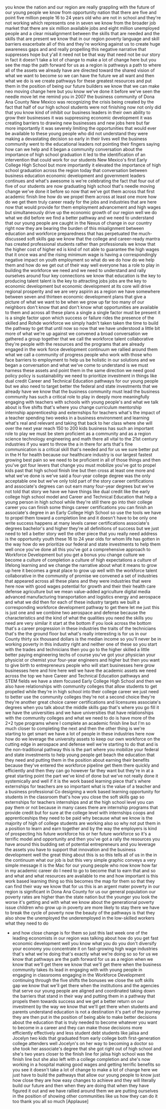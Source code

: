 
you know the nation and our region are
really grappling with the future of our
young people we know from opportunity
nation that there are five and point
five million people 16 to 24 years old
who are not in school and they&#39;re not
working which represents one in seven we
know from the broader job market that
there are six million available jobs and
eight million unemployed people and a
clear misalignment between the skills
that are needed and the skills that are
present we know that in our region
poverty language and skill barriers
exacerbate all of this and they&#39;re
working against us to create huge
awareness gaps and and really propelling
this negative narrative that suppresses
hope but y&#39;all it need not be that way
that need not be our story in fact it
doesn&#39;t take a lot of change to make a
lot of change here but you see the map
the path forward for us as a region is
pathways a path to where all of the
assets we already have are directed
toward the shared vision of what we want
to become so we can have the future we
all want and then what we do is we
create pathways for these greatest
resources and put them in the position
of being our future builders we know
that we can make neo moving change here
but you know we&#39;ve done it before we&#39;ve
seen the needle move let me remind you
in 2007 the business community of Dona
Ana County New Mexico was recognizing
the crisis being created by the fact
that half of our high school students
were not finishing now not only did that
you know kind of inhibit our business
leaders in their own ability to grow
their businesses it was suppressing
economic development it was creating
barriers to drawing new businesses and
new jobs here but far more importantly
it was severely limiting the
opportunities that would ever be
available to these young people who did
not understand they were making a
devastating decision so early in their
lives well the business community went
to the educational leaders not pointing
their fingers
saying how can we help and it began a
community conversation about the
importance of high school graduation it
led to the identification of an
intervention that could work for our
students New Mexico&#39;s first Early
College High School but more importantly
it elevated the importance of high
school graduation across the region
today that conversation between business
education economic development and
government leaders continues and what&#39;s
awesome is we&#39;re celebrating the fact
that four out of five of our students
are now graduating high school
that&#39;s needle moving change we&#39;ve done
it before
so now that we&#39;ve got them across that
first academic finish line how do we
propel them across at least one more how
do we get them truly career ready for
the jobs and industries that are here
now that would provide for them
employment advancement and high wages
but simultaneously drive up the economic
growth of our region well we do what we
did before we find a better pathway and
we need to understand that our young
people are caught in the Nexus of change
in our country right now they are
bearing the burden of this misalignment
between education and workforce
preparedness that has perpetuated the
much-discussed soft skills gap we know
that the college and career-ready mantra
has created professional students rather
than professionals we know that the
higher cost of higher ed is kind of not
able to guarantee the high wages that it
once was and the rising minimum wage is
having a correspondingly negative impact
on youth employment so what do we do how
do we help them and how do we get out of
their way well everyone has a role to
play in building the workforce we need
and we need to understand and rally
ourselves around four key connections we
know that education is the key to
producing talent talent is the key to
attracting jobs jobs are the key to
economic development but economic
development at its core will drive
regional prosperity and we are very
aspirin
as a region we have somewhere between
seven and thirteen economic development
plans that give a picture of what we
want to be when we grow up far too many
of our neighbors don&#39;t know that and
don&#39;t know what opportunities are
available to them and across all these
plans a single a single factor must be
present it is a single factor upon which
success or failure rides the presence of
the skilled and Rohde workforce we
simply hadn&#39;t taken taken the time to
build the pathway to get that until now
so now that we have understood a little
bit more of what we&#39;re up against we
convened a broad conversation we
gathered a group together that we call
the workforce talent collaborative
they&#39;re people with the resources and
the programs that are already engaged in
the work force development continuum we
rallied around them what we call a
community of progress people who work
with those who face barriers to
employment to help us be holistic in our
solutions and we began a conversation
and what we&#39;ve come to understand is we
must harness these assets and point them
in the same direction we need good
policy policy is sustainability we need
to prioritize investment in things like
dual credit Career and Technical
Education pathways for our young people
but we also need to target better the
federal and state investments that we
already have we know that the business
community must lead the business
community has such a critical role to
play in deeply more meaningfully
engaging with teachers with schools with
young people&#39;s and what we talk about is
five shifts that&#39;s where you change
curriculum mentorship internship
apprenticeship and externships for
teachers what&#39;s the impact of a teacher
spending two weeks in a business
environment and learning what&#39;s real and
relevant and taking that back to her
class where she will over the next year
reach 150 to 200 kids business has such
an important role to play we must be
stem proficient as a community and as a
region science technology engineering
and math there
all vital to the 21st century industries
if you want to throw the a in there for
arts that&#39;s fine communication is a
critical skill that&#39;s needed and for us
we sure better put in the H for health
because our healthcare industry is our
largest fastest growing best pain so we
need to be proficient in all of those
things and then you&#39;ve got four levers
that change you must mobilize you&#39;ve got
to propel kids past that high school
finish line
but then cross at least one more and
what we&#39;ve done is we&#39;ve said a
four-year college degree was the only
acceptable one but we&#39;ve only told part
of the story
career certifications and associate&#39;s
degrees can out earn many four-year
degrees but we&#39;ve not told that story we
have we have things like dual credit
like the early college high school model
and Career and Technical Education that
help a young person in high school while
they&#39;re still there go into their
college career you can finish some
things career certifications you can
finish an associate&#39;s degree in an Early
College High School so use the tools we
have to propel them toward a completion
line and it doesn&#39;t have to be only one
write success happens at many levels
career certifications associate&#39;s
degrees bachelor&#39;s and higher they&#39;re
all definitions of success but we just
need to tell a better story well the
other piece that you really need address
is the opportunity youth these 16 to 24
year olds for whom life has gotten in
the way how do we prioritize our federal
and state investments to help them well
once you&#39;ve done all this you&#39;ve got a
comprehensive approach to Workforce
Development but you get a bonus you
change culture we become a culture of
completion a culture of high
expectations a culture of lifelong
learning and we change the narrative
about what it means to grow up here it
becomes a great place to grow up well
with the workforce talent collaborative
in the community of promise we convened
a set of industries that appeared across
all these plans and they were industries
that were here now with good wages
potential for growth and their their
health care defense
agriculture but we mean value-added
agriculture digital media advanced
manufacturing transportation and
logistics energy and aerospace and what
we did then for each of these industry
targets we built a corresponding
workforce development pathway to get
there let me just this is just one and
we combine two aerospace and defense
because the characteristics and the kind
of what the qualities you need the
skills you need are very similar it
start at the bottom if you look across
the bottom that&#39;s a career progression
in these industries the traits of the
technicians that&#39;s the the ground floor
but what&#39;s really interesting is for us
in our County thirty six thousand
dollars is the median income so you&#39;ll
never be in working poverty in this
industry right and neither one of these
so you start with the trades and
technicians then you go to the higher
skilled a little better paying
engineering techs of course you&#39;ve got
your physician your physicist or chemist
your four-year engineers and higher but
then you want to give birth to
entrepreneurs people who will start
businesses here grow businesses here and
hire here well we have the academic
assets we need across the top we have
Career and Technical Education pathways
and STEM fields we have a stem focused
Early College High School and then we
also have relationships with community
colleges that allow students to get
propelled while they&#39;re in high school
into their college career we just need
to better use the community colleges
they&#39;re not a second choice they&#39;re
they&#39;re another great choice career
certifications and licensures
associate&#39;s degrees when you talk about
the middle skills gap that&#39;s where you
go fill it we have the universities and
we have universities that have
relationships with the community
colleges and what we need to do is have
more of the 2+2 type programs where I
complete an academic finish line but I&#39;m
so much closer to completing the next
and then the other thing is we&#39;re
starting to get smart we have a lot of
people in these industries here now how
do we leverage the university assets to
keep our own workforce on the cutting
edge in aerospace and defense well we&#39;re
starting to do that and
is the non-traditional pathway this is
the part where you mobilize your federal
and state investments to help young
people get beach the education that they
need and putting them in the position
about earning their benefits because
they&#39;ve entered the workforce pipeline
get them there quickly and efficiently
and then they can go however far they
want but they&#39;re in at a great starting
point the part we&#39;ve kind of done but
we&#39;ve not really done it systemically
and well if it is the work based
learning piece that&#39;s where externships
for teachers are so important what is
the value of a teacher and a business
professional Co designing a work based
learning opportunity for students in the
classroom that&#39;s how you close the soft
skills gap so externships for teachers
internships and at the high school level
you can pay them or not because in many
cases there are internship programs that
provide credit but for sure at the
college level with internships coops and
apprenticeships they need to be paid why
because what we know is the majority of
high of college students are working
also so why not put them in a position
to learn and earn together and by the
way the employers is kind of prospecting
his future workforce his or her future
workforce so it&#39;s a terrific model and
opportunity and then you&#39;ve got a rally
the resources you have around this
budding set of potential entrepreneurs
and you leverage the assets you have to
support that innovation and the business
development well the great thing about
this is so this tells all of us in the
in the continuum what our job is but
this very simple graphic conveys a very
simple message it is the Mac for our
young people who now know how far in my
academic career do I need to go to
become that to earn that and so and what
and what resources are available to me
and how important is this work based
learning thing so this becomes the map
for them so that they can find their way
we know that for us this is an argent
mater poverty in our region is
significant in Dona Ana County for us
our general population our poverty rates
are higher than the state
nation but the younger you look the
worse it&#39;s getting and with what we know
about the generational poverty issue
children who grow up in poverty are more
likely to stay there we have to break
the cycle of poverty now the beauty of
the pathways is that they also show the
unemployed the underemployed in the
low-skilled workers what they need to do
- and how close change is for them so
just this last week one of the leading
economists in our region was talking
about how do you get fast economic
development well you know what you do
you don&#39;t diversify your economy you
concentrate it on fast-growing high wage
industries that&#39;s what we&#39;re doing
that&#39;s exactly what we&#39;re doing so so
for us we know that pathways are the
path forward for us as a region when we
know that we&#39;ll get there we know that
we&#39;ll get there when the business
community takes its lead in engaging
with with young people in engaging in
classrooms engaging in the Workforce
Development continuing through the five
shifts the bonuses we close the soft
skills gap we know that we&#39;ll get there
when the institutions and the agencies
that serve our young people are aligned
and coordinated taking down the barriers
that stand in their way and putting them
in a pathway that propels them towards
success and we get a better return on
our investment by the way we know that
we&#39;ll get there when students and
parents understand education is not a
destination it&#39;s part of the journey
they are then put in the position of
being able to make better decisions
about the education that is truly needed
to become whatever you want to become in
a career and they can make those
decisions more efficiently effectively
and less student debt
students like jalisa and Jocelyn two
kids that graduated from early college
both first-generation college attenders
well Jocelyn&#39;s on her way to becoming a
doctor so she took her associate&#39;s
degree that she got right out of high
school and she&#39;s two years closer to the
finish line for jalisa high school was
the finish line but she also left with a
college completion and she&#39;s now working
in a hospital making good wages and
getting terrific benefits so you see it
doesn&#39;t take a lot of change to make a
lot of change here we just have to build
the pathways that allow our young people
to know just how close they are how easy
changes to achieve and they will
literally build our future and then when
they are doing that when they have
figured it out and we have rallied
around them we are putting ourselves in
the position of showing other
communities like us how they can do it
too
thank you all so much
[Applause]
